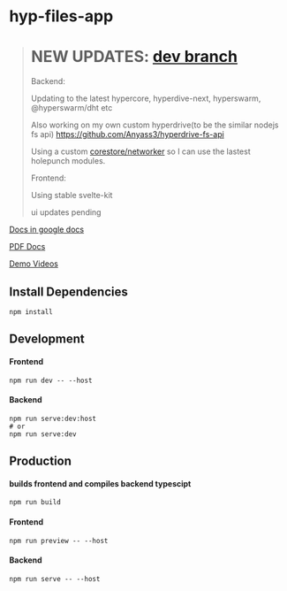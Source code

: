 # hyp-files-app

> # NEW UPDATES: [dev branch](https://github.com/Anyass3/hyp-files-app/tree/dev)
> 
> Backend:
>
> Updating to the latest hypercore, hyperdive-next, hyperswarm, @hyperswarm/dht etc
>
> Also working on my own custom hyperdrive(to be the similar nodejs fs api) https://github.com/Anyass3/hyperdrive-fs-api
>
> Using a custom [corestore/networker](https://github.com/Anyass3/corestore-networker) so I can use the lastest holepunch modules.
> 
> Frontend: 
> 
> Using stable svelte-kit
> 
> ui updates pending

[Docs in google docs](https://docs.google.com/document/d/1fQzMs1ykgv3G-BIaiCB6dKrJvlZtI-ckZUtxjJ_YwjQ/edit?usp=sharing)

[PDF Docs](https://abu.zetaseek.com/file/hyp-files-app.pdf?place=localhost-2f686f6d652f6162752f46696c65732f6879702d66696c65732d617070)

[Demo Videos](https://abu.zetaseek.com/?q=files%2Fhyp-files)

## Install Dependencies
```shell
npm install
```

## Development

#### Frontend

```shell
npm run dev -- --host
```

#### Backend

```shell
npm run serve:dev:host
# or
npm run serve:dev
```

## Production

#### builds frontend and compiles backend typescipt

```shell
npm run build
```

#### Frontend

```shell
npm run preview -- --host
```

#### Backend

```shell
npm run serve -- --host
```
